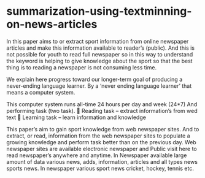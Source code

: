 # summarization-using-textminning-on-news-articles

In this paper aims to or extract sport information from online newspaper articles and make this information available to reader’s (public).
And this is not possible for youth to read full newspaper so in this way to understand the keyword is helping to give knowledge about the
sport so that the best thing is to reading a newspaper is not consuming less time.

We explain here progress toward our longer-term goal of producing a never-ending language learner. By a ‘never ending language learner’ 
that means a computer system.

This computer system runs all-time 24 hours per day and week (24*7) And performing task (two task).
	Reading task – extract information’s from wed text
	Learning task – learn information and knowledge

This paper’s aim to gain sport knowledge from web newspaper sites. And to extract, or read, information from the web newspaper sites to 
populate a growing knowledge and perform task better than on the previous day. Web newspaper sites are available electronic newspaper and
Public visit here to read newspaper’s anywhere and anytime. In Newspaper available large amount of data various news, adds, information,
articles and all types news sports news. In newspaper various sport news cricket, hockey, tennis etc.
